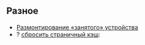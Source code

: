 ## Разное

- [Размонтирование «занятого» устройства](https://p0vidl0.info/razmontirovanie-zanyatogo-ustrojstva.html)
- <span class="r">?</span> [сбросить страничный кэш](https://losst.ru/kak-osvobodit-pamyat-linux):
